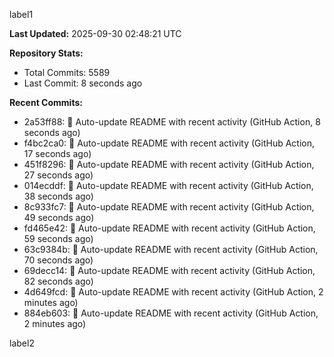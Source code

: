 
label1 
<!-- ACTIVITY_START -->
**Last Updated:** 2025-09-30 02:48:21 UTC

**Repository Stats:**
- Total Commits: 5589
- Last Commit: 8 seconds ago

**Recent Commits:**
- 2a53ff88: 🤖 Auto-update README with recent activity (GitHub Action, 8 seconds ago)
- f4bc2ca0: 🤖 Auto-update README with recent activity (GitHub Action, 17 seconds ago)
- 451f8296: 🤖 Auto-update README with recent activity (GitHub Action, 27 seconds ago)
- 014ecddf: 🤖 Auto-update README with recent activity (GitHub Action, 38 seconds ago)
- 8c933fc7: 🤖 Auto-update README with recent activity (GitHub Action, 49 seconds ago)
- fd465e42: 🤖 Auto-update README with recent activity (GitHub Action, 59 seconds ago)
- 63c9384b: 🤖 Auto-update README with recent activity (GitHub Action, 70 seconds ago)
- 69decc14: 🤖 Auto-update README with recent activity (GitHub Action, 82 seconds ago)
- 4d649fcd: 🤖 Auto-update README with recent activity (GitHub Action, 2 minutes ago)
- 884eb603: 🤖 Auto-update README with recent activity (GitHub Action, 2 minutes ago)
<!-- ACTIVITY_END -->

label2
